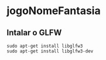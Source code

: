 # jogoNomeFantasia

## Intalar o GLFW
```
sudo apt-get install libglfw3
sudo apt-get install libglfw3-dev
```
